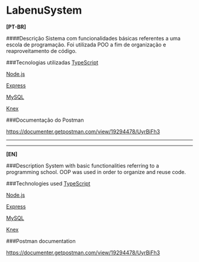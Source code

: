 # LabenuSystem

**[PT-BR]**

####Descrição
Sistema com funcionalidades básicas referentes a uma escola de programação. Foi utilizada POO a fim de organização e reaproveitamento de código.

###Tecnologias utilizadas
[TypeScript](https://www.typescriptlang.org/ "TypeScript")

[Node.js](https://nodejs.org/en/ "Node.js")

[Express](http://expressjs.com/ "Express")

[MySQL](https://www.mysql.com/ "MySQL")

[Knex](http://knexjs.org/ "Knex")

###Documentação do Postman

https://documenter.getpostman.com/view/19294478/UyrBiFh3

---
____


**[EN]**

###Description
System with basic functionalities referring to a programming school. OOP was used in order to organize and reuse code.

###Technologies used
[TypeScript](https://www.typescriptlang.org/ "TypeScript")

[Node.js](https://nodejs.org/en/ "Node.js")

[Express](http://expressjs.com/ "Express")

[MySQL](https://www.mysql.com/ "MySQL")

[Knex](http://knexjs.org/ "Knex")

###Postman documentation

https://documenter.getpostman.com/view/19294478/UyrBiFh3
